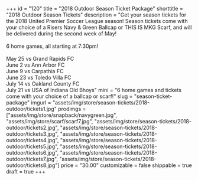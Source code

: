 +++
id = "120"
title = "2018 Outdoor Season Ticket Package"
shorttitle = "2018 Outdoor Season Tickets"
description = "Get your season tickets for the 2018 United Premier Soccer League season! Season tickets come with your choice of a Risers Navy & Green Ballcap or THIS IS MKG Scarf, and will be delivered during the second week of May!<br><br>6 home games, all starting at 7:30pm!<br><br>May 25 vs Grand Rapids FC<br>June 2 vs Ann Arbor FC<br>June 9 vs Carpathia FC<br>June 23 vs Toledo Villa FC<br>July 14 vs Oakland County FC<br>July 21 vs USA of Indiana Old Bhoys"
mini = "6 home games and tickets come with your choice of a ballcap or scarf!"
slug = "season-ticket-package"
imgurl = "assets/img/store/season-tickets/2018-outdoor/tickets1.jpg"
prodimgs = ["assets/img/store/snapback/navygreen.jpg", "assets/img/store/scarf/scarf7.jpg", "assets/img/store/season-tickets/2018-outdoor/tickets2.jpg", "assets/img/store/season-tickets/2018-outdoor/tickets3.jpg", "assets/img/store/season-tickets/2018-outdoor/tickets4.jpg", "assets/img/store/season-tickets/2018-outdoor/tickets5.jpg", "assets/img/store/season-tickets/2018-outdoor/tickets6.jpg", "assets/img/store/season-tickets/2018-outdoor/tickets7.jpg", "assets/img/store/season-tickets/2018-outdoor/tickets8.jpg"]
price = "30.00"
customizable = false
shippable = true
draft = true
+++
